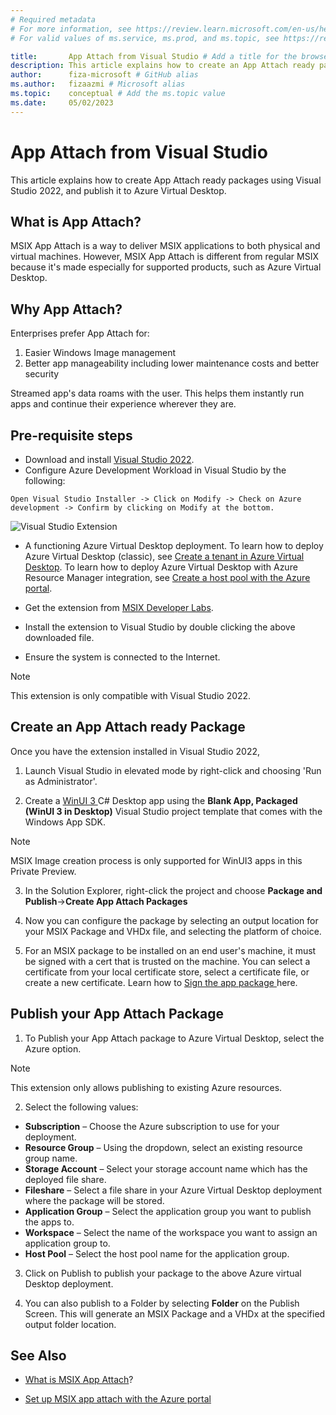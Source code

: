 ```yaml
---
# Required metadata
# For more information, see https://review.learn.microsoft.com/en-us/help/platform/learn-editor-add-metadata?branch=main
# For valid values of ms.service, ms.prod, and ms.topic, see https://review.learn.microsoft.com/en-us/help/platform/metadata-taxonomies?branch=main

title:       App Attach from Visual Studio # Add a title for the browser tab
description: This article explains how to create an App Attach ready package using Visual Studio 2022 and publish it to Azure Virtual Desktop # Add a meaningful description for search results
author:      fiza-microsoft # GitHub alias
ms.author:   fizaazmi # Microsoft alias
ms.topic:    conceptual # Add the ms.topic value
ms.date:     05/02/2023
---
```


# App Attach from Visual Studio

This article explains how to create App Attach ready packages using Visual Studio 2022, and publish it to Azure Virtual Desktop.   
  
## What is App Attach?
 
MSIX App Attach is a way to deliver MSIX applications to both physical and virtual machines. However, MSIX App Attach is different from regular MSIX because it's made especially for supported products, such as Azure Virtual Desktop.  
  
## Why App Attach?  
Enterprises prefer App Attach for:
1. Easier Windows Image management 
2. Better app manageability including lower maintenance costs and better security 

Streamed app's data roams with the user. This helps them instantly run apps and continue their experience wherever they are.   
  
## Pre-requisite steps  
- Download and install [Visual Studio 2022](https://visualstudio.microsoft.com/vs/).
- Configure Azure Development Workload in Visual Studio by the following:
```
Open Visual Studio Installer -> Click on Modify -> Check on Azure development -> Confirm by clicking on Modify at the bottom.
```
![Visual Studio Extension](https://github.com/bansalsushant/msix-docs/assets/15215151/e517e795-4dc6-4337-8ad8-3b70f4725f19)

- A functioning Azure Virtual Desktop deployment. To learn how to deploy Azure Virtual Desktop (classic), see [Create a tenant in Azure Virtual Desktop](/azure/virtual-desktop/virtual-desktop-fall-2019/tenant-setup-azure-active-directory). To learn how to deploy Azure Virtual Desktop with Azure Resource Manager integration, see [Create a host pool with the Azure portal](/azure/virtual-desktop/create-host-pools-azure-marketplace).

- Get the extension from [MSIX Developer Labs](https://github.com/microsoft/MSIX-Labs/blob/master/DeveloperLabs/AppStreaming/AppAttachExtension.vsix).
- Install the extension to Visual Studio by double clicking the above downloaded file.
- Ensure the system is connected to the Internet.

> [!NOTE] 
> This extension is only compatible with Visual Studio 2022.

## Create an App Attach ready Package  
Once you have the extension installed in Visual Studio 2022,
1. Launch Visual Studio in elevated mode by right-click and choosing 'Run as Administrator'.
  
2. Create a [ WinUI 3 ](/windows/apps/winui/winui3/create-your-first-winui3-app) C# Desktop app using the **Blank App, Packaged (WinUI 3 in Desktop)** Visual Studio project template that comes with the Windows App SDK.   

> [!NOTE] 
> MSIX Image creation process is only supported for WinUI3 apps in this Private Preview.

3. In the Solution Explorer, right-click the project and choose __Package and Publish__->__Create App Attach Packages__  

4. Now you can configure the package by selecting an output location for your MSIX Package and VHDx file, and selecting the platform of choice.   

5. For an MSIX package to be installed on an end user's machine, it must be signed with a cert that is trusted on the machine. You can select a certificate from your local certificate store, select a certificate file, or create a new certificate. Learn how to [Sign the app package ](/windows/msix/package/sign-app-package-using-signtool)here.


## Publish your App Attach Package

 
1. To Publish your App Attach package to Azure Virtual Desktop, select the Azure option.

> [!NOTE] 
> This extension only allows publishing to existing Azure resources.

2. Select the following values:  
- __Subscription__ – Choose the Azure subscription to use for your deployment.  
- __Resource Group__ – Using the dropdown, select an existing resource group name.  
- __Storage Account__ – Select your storage account name which has the deployed file share.   
- __Fileshare__ – Select a file share in your Azure Virtual Desktop deployment where the package will be stored.  
- __Application Group__ – Select the application group you want to publish the apps to.  
- __Workspace__ – Select the name of the workspace you want to assign an application group to.  
- __Host Pool__ – Select the host pool name for the application group.  

3. Click on Publish to publish your package to the above Azure virtual Desktop deployment.

4. You can also publish to a Folder by selecting __Folder__ on the Publish Screen. This will generate an MSIX Package and a VHDx at the specified output folder location.


## See Also

- [What is MSIX App Attach](/azure/virtual-desktop/what-is-app-attach)?

- [Set up MSIX app attach with the Azure portal](/azure/virtual-desktop/app-attach-azure-portal)

 
